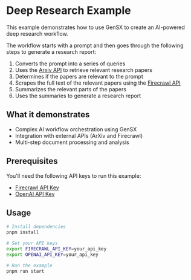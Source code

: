 # Deep Research Example

This example demonstrates how to use GenSX to create an AI-powered deep research workflow.

The workflow starts with a prompt and then goes through the following steps to generate a research report:

1. Converts the prompt into a series of queries
2. Uses the [Arxiv API](https://arxiv.org/help/api/user-manual) to retrieve relevant research papers
3. Determines if the papers are relevant to the prompt
4. Scrapes the full text of the relevant papers using the [Firecrawl API](https://www.firecrawl.dev/)
5. Summarizes the relevant parts of the papers
6. Uses the summaries to generate a research report

## What it demonstrates

- Complex AI workflow orchestration using GenSX
- Integration with external APIs (ArXiv and Firecrawl)
- Multi-step document processing and analysis

## Prerequisites

You'll need the following API keys to run this example:

- [Firecrawl API Key](https://www.firecrawl.dev/)
- [OpenAI API Key](https://platform.openai.com/)

## Usage

```bash
# Install dependencies
pnpm install

# Set your API keys
export FIRECRAWL_API_KEY=your_api_key
export OPENAI_API_KEY=your_api_key

# Run the example
pnpm run start
```
